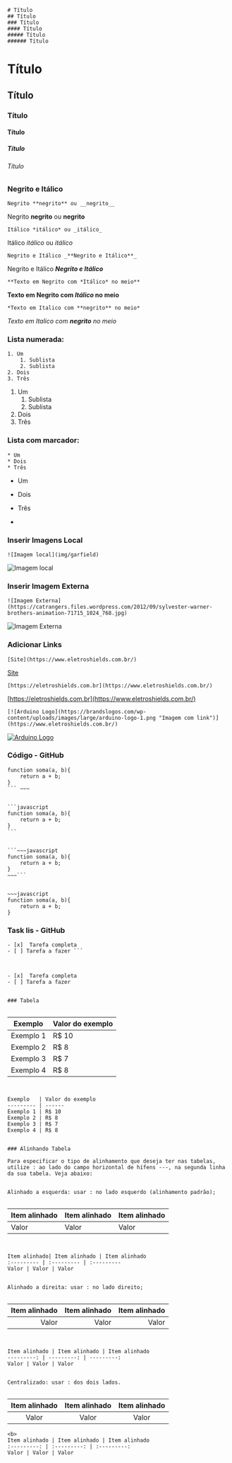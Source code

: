 ```
# Título 
## Título 
### Título 
#### Título 
##### Título 
###### Título
```


# Título 
## Título 
### Título 
#### Título 
##### Título 
###### Título 


### Negrito e Itálico

``` Negrito **negrito** ou __negrito__ ```

Negrito **negrito** ou __negrito__


``` Itálico *itálico* ou _itálico_ ```


Itálico *itálico* ou _itálico_


``` Negrito e Itálico _**Negrito e Itálico**_ ```


Negrito e Itálico _**Negrito e Itálico**_


``` **Texto em Negrito com *Itálico* no meio** ```


**Texto em Negrito com *Itálico* no meio**


``` *Texto em Italico com **negrito** no meio* ```


*Texto em Italico com **negrito** no meio*


### Lista numerada:

```
1. Um
    1. Sublista
    2. Sublista
2. Dois
3. Três
```

  
1. Um
    1. Sublista
    2. Sublista
2. Dois
3. Três


### Lista com marcador:


```
* Um
* Dois
* Três
```

   
* Um
* Dois
* Três

* 
### Inserir Imagens Local


```![Imagem local](img/garfield)```


![Imagem local](img/garfield)


### Inserir Imagem Externa


```![Imagem Externa](https://catrangers.files.wordpress.com/2012/09/sylvester-warner-brothers-animation-71715_1024_768.jpg)```


![Imagem Externa](https://catrangers.files.wordpress.com/2012/09/sylvester-warner-brothers-animation-71715_1024_768.jpg)


### Adicionar Links


```[Site](https://www.eletroshields.com.br/)```


[Site](https://www.eletroshields.com.br/)


```[https://eletroshields.com.br](https://www.eletroshields.com.br/)```


[https://eletroshields.com.br](https://www.eletroshields.com.br/)

```[![Arduino Logo](https://brandslogos.com/wp-content/uploads/images/large/arduino-logo-1.png "Imagem com link")](https://www.eletroshields.com.br/)```


[![Arduino Logo](https://brandslogos.com/wp-content/uploads/images/large/arduino-logo-1.png "Imagem com link")](https://www.eletroshields.com.br/)


### Código - GitHub


~~~ ```javascript
function soma(a, b){
    return a + b;
}
``` ~~~


```javascript
function soma(a, b){
    return a + b;
}
```


```~~~javascript
function soma(a, b){
    return a + b;
}
~~~```


~~~javascript
function soma(a, b){
    return a + b;
}
~~~


### Task lis - GitHub


```
- [x]  Tarefa completa
- [ ] Tarefa a fazer ```



- [x]  Tarefa completa
- [ ] Tarefa a fazer


### Tabela


```
Exemplo   | Valor do exemplo
--------- | ------
Exemplo 1 | R$ 10
Exemplo 2 | R$ 8
Exemplo 3 | R$ 7
Exemplo 4 | R$ 8
```


Exemplo   | Valor do exemplo
--------- | ------
Exemplo 1 | R$ 10
Exemplo 2 | R$ 8
Exemplo 3 | R$ 7
Exemplo 4 | R$ 8


### Alinhando Tabela

Para especificar o tipo de alinhamento que deseja ter nas tabelas, utilize : ao lado do campo horizontal de hífens ---, na segunda linha da sua tabela. Veja abaixo:


Alinhado a esquerda: usar : no lado esquerdo (alinhamento padrão);


```
Item alinhado| Item alinhado | Item alinhado
:--------- | :--------- | :---------
Valor | Valor | Valor
```


Item alinhado| Item alinhado | Item alinhado
:--------- | :--------- | :---------
Valor | Valor | Valor


Alinhado a direita: usar : no lado direito;


```
Item alinhado | Item alinhado | Item alinhado
---------: | ---------: | ---------:
Valor | Valor | Valor
```


Item alinhado | Item alinhado | Item alinhado
---------: | ---------: | ---------:
Valor | Valor | Valor


Centralizado: usar : dos dois lados.


```
Item alinhado | Item alinhado | Item alinhado
:---------: | :---------: | :---------:
Valor | Valor | Valor
```
<b>
Item alinhado | Item alinhado | Item alinhado
:---------: | :---------: | :---------:
Valor | Valor | Valor
